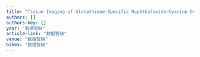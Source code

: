 ```yaml
---
title: "Tissue Imaging of Glutathione-Specific Naphthalimide–Cyanine Dye with Two-Photon and Near-Infrared Manners"
authors: []
authors-key: []
year: "数据暂缺"
article-link: "数据暂缺"
venue: "数据暂缺"
bibex: "数据暂缺"
---
```


